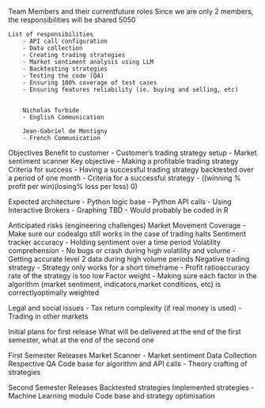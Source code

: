 Team Members and their currentfuture roles
    Since we are only 2 members, the responsibilities will be shared 5050

    List of responsibilities
        - API call configuration
        - Data collection
        - Creating trading strategies
        - Market sentiment analysis using LLM
        - Backtesting strategies
        - Testing the code (QA)
        - Ensuring 100% coverage of test cases
        - Ensuring features reliability (ie. buying and selling, etc)


        Nicholas Turbide
        - English Communication

        Jean-Gabriel de Montigny
        - French Communication


Objectives
    Benefit to customer
        - Customer’s trading strategy setup
        - Market sentiment scanner
    Key objective
        - Making a profitable trading strategy
    Criteria for success
        - Having a successful trading strategy backtested over a period of one month
            - Criteria for a successful strategy
                - ((winning %  profit per win)(losing%  loss per loss)  0)

Expected architecture
    - Python logic base
    - Python API calls 
        - Using Interactive Brokers
    - Graphing TBD
        - Would probably be coded in R


Anticipated risks (engineering challenges)
    Market Movement Coverage
    - Make sure our codealgo still works in the case of trading halts
    Sentiment tracker accuracy
    - Holding sentiment over a time period
    Volatility comprehension
    - No bugs or crash during high volatility and volume
    - Getting accurate level 2 data during high volume periods
    Negative trading strategy
    - Strategy only works for a short timeframe
    - Profit ratioaccuracy rate of the strategy is too low
    Factor weight
    - Making sure each factor in the algorithm (market sentiment, indicators,market conditions, etc) is correctlyoptimally weighted


Legal and social issues
    - Tax return complexity (if real money is used)
        - Trading in other markets


Initial plans for first release
What will be delivered at the end of the first semester, what at the end of the second one


First Semester Releases
    Market Scanner
    - Market sentiment
    Data Collection
    Respective QA
    Code base for algorithm and API calls
    - Theory crafting of strategies

Second Semester Releases
    Backtested strategies
    Implemented strategies
    - Machine Learning module
    Code base and strategy optimisation
